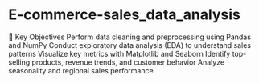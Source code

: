 # E-commerce-sales_data_analysis
🔹 Key Objectives Perform data cleaning and preprocessing using Pandas and NumPy Conduct exploratory data analysis (EDA) to understand sales patterns Visualize key metrics with Matplotlib and Seaborn Identify top-selling products, revenue trends, and customer behavior Analyze seasonality and regional sales performance
